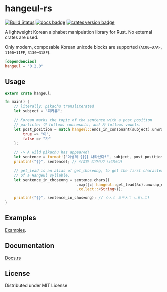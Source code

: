 # hangeul-rs

[![Build Status](https://travis-ci.org/bekker/hangeul-rs.svg?branch=master)](https://travis-ci.org/bekker/hangeul-rs)
[![docs badge](https://docs.rs/hangeul/badge.svg)](https://docs.rs/hangeul)
[![crates version badge](https://img.shields.io/crates/v/hangeul.svg)](https://crates.io/crates/hangeul)

A lightweight Korean alphabet manipulation library for Rust. No external crates are used.

Only modern, composable Korean unicode blocks are supported (`AC00`–`D7AF`, `1100`–`11FF`, `3130`–`318F`).

```toml
[dependencies]
hangeul = "0.2.0"
```

## Usage

```rust
extern crate hangeul;

fn main() {
    // literally: pikachu transliterated
    let subject = "피카츄";

    // Korean marks the topic of the sentence with a post position
    // particle: 이 follows consonants, and 가 follows vowels.
    let post_position = match hangeul::ends_in_consonant(subject).unwrap() {
        true => "이",
        false => "가"
    };

    // -> A wild pikachu has appeared!
    let sentence = format!("야생의 {}{} 나타났다!", subject, post_position);
    println!("{}", sentence); // 야생의 피카츄가 나타났다!

    // get_lead is an alias of get_choseong, to get the first character
    // of a Hangeul syllable.
    let sentence_in_choseong = sentence.chars()
                                .map(|c| hangeul::get_lead(&c).unwrap_or(c))
                                .collect::<String>();

    println!("{}", sentence_in_choseong); // ㅇㅅㅇ ㅍㅋㅊㄱ ㄴㅌㄴㄷ!
}
```

## Examples
[Examples](./examples).

## Documentation
[Docs.rs](https://docs.rs/hangeul/)

## License
Distributed under MIT License
